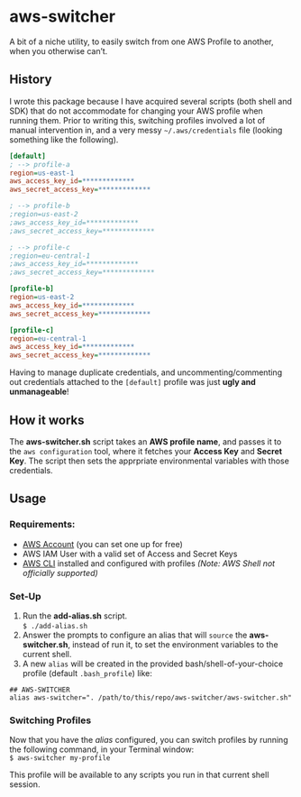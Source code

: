 # aws-switcher
A bit of a niche utility, to easily switch from one AWS Profile to another, when you otherwise can’t.

## History
I wrote this package because I have acquired several scripts (both shell and SDK) that do not accommodate for changing your AWS profile when running them. Prior to writing this, switching profiles involved a lot of manual intervention in, and a very messy `~/.aws/credentials` file (looking something like the following).

```ini
[default]
; --> profile-a
region=us-east-1
aws_access_key_id=*************
aws_secret_access_key=*************

; --> profile-b
;region=us-east-2
;aws_access_key_id=*************
;aws_secret_access_key=*************

; --> profile-c
;region=eu-central-1
;aws_access_key_id=*************
;aws_secret_access_key=*************

[profile-b]
region=us-east-2
aws_access_key_id=*************
aws_secret_access_key=*************

[profile-c]
region=eu-central-1
aws_access_key_id=*************
aws_secret_access_key=*************

```

Having to manage duplicate credentials, and uncommenting/commenting out credentials attached to the `[default]` profile was just **ugly and unmanageable**!

## How it works
The **aws-switcher.sh** script takes an **AWS profile name**, and passes it to the `aws configuration` tool, where it fetches your **Access Key** and **Secret Key**. The script then sets the apprpriate environmental variables with those credentials.


## Usage

### Requirements:
- [AWS Account][L1] (you can set one up for free)
- AWS IAM User with a valid set of Access and Secret Keys
- [AWS CLI][L2] installed and configured with profiles *(Note: AWS Shell not officially supported)*

### Set-Up
1. Run the **add-alias.sh** script.<br />`$ ./add-alias.sh`
2. Answer the prompts to configure an alias that will `source` the **aws-switcher.sh**, instead of run it, to set the environment variables to the current shell.
3. A new `alias` will be created in the provided bash/shell-of-your-choice profile (default `.bash_profile`) like:<br />
```shell
## AWS-SWITCHER
alias aws-switcher=". /path/to/this/repo/aws-switcher/aws-switcher.sh"
```

### Switching Profiles
Now that you have the _alias_ configured, you can switch profiles by running the following command, in your Terminal window:<br />`$ aws-switcher my-profile`

This profile will be available to any scripts you run in that current shell session.

[L1]: https://aws.amazon.com "Amazon Web Services"
[L2]: https://docs.aws.amazon.com/cli/latest/userguide/cli-chap-install.html "Install the AWS CLI"


